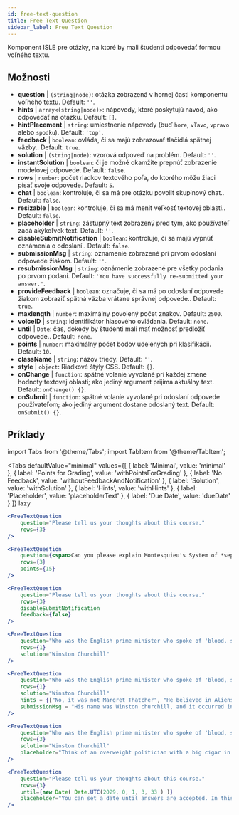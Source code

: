 ```yaml
---
id: free-text-question 
title: Free Text Question
sidebar_label: Free Text Question
---
```


Komponent ISLE pre otázky, na ktoré by mali študenti odpovedať formou voľného textu.

## Možnosti

* __question__ | `(string|node)`: otázka zobrazená v hornej časti komponentu voľného textu. Default: `''`.
* __hints__ | `array<(string|node)>`: nápovedy, ktoré poskytujú návod, ako odpovedať na otázku. Default: `[]`.
* __hintPlacement__ | `string`: umiestnenie nápovedy (buď `hore`, `vľavo`, `vpravo` alebo `spodku`). Default: `'top'`.
* __feedback__ | `boolean`: ovláda, či sa majú zobrazovať tlačidlá spätnej väzby.. Default: `true`.
* __solution__ | `(string|node)`: vzorová odpoveď na problém. Default: `''`.
* __instantSolution__ | `boolean`: či je možné okamžite prepnúť zobrazenie modelovej odpovede. Default: `false`.
* __rows__ | `number`: počet riadkov textového poľa, do ktorého môžu žiaci písať svoje odpovede. Default: `5`.
* __chat__ | `boolean`: kontroluje, či sa má pre otázku povoliť skupinový chat.. Default: `false`.
* __resizable__ | `boolean`: kontroluje, či sa má meniť veľkosť textovej oblasti.. Default: `false`.
* __placeholder__ | `string`: zástupný text zobrazený pred tým, ako používateľ zadá akýkoľvek text. Default: `''`.
* __disableSubmitNotification__ | `boolean`: kontroluje, či sa majú vypnúť oznámenia o odoslaní.. Default: `false`.
* __submissionMsg__ | `string`: oznámenie zobrazené pri prvom odoslaní odpovede žiakom. Default: `''`.
* __resubmissionMsg__ | `string`: oznámenie zobrazené pre všetky podania po prvom podaní. Default: `'You have successfully re-submitted your answer.'`.
* __provideFeedback__ | `boolean`: označuje, či sa má po odoslaní odpovede žiakom zobraziť spätná väzba vrátane správnej odpovede.. Default: `true`.
* __maxlength__ | `number`: maximálny povolený počet znakov. Default: `2500`.
* __voiceID__ | `string`: identifikátor hlasového ovládania. Default: `none`.
* __until__ | `Date`: čas, dokedy by študenti mali mať možnosť predložiť odpovede.. Default: `none`.
* __points__ | `number`: maximálny počet bodov udelených pri klasifikácii. Default: `10`.
* __className__ | `string`: názov triedy. Default: `''`.
* __style__ | `object`: Riadkové štýly CSS. Default: `{}`.
* __onChange__ | `function`: spätné volanie vyvolané pri každej zmene hodnoty textovej oblasti; ako jediný argument prijíma aktuálny text. Default: `onChange() {}`.
* __onSubmit__ | `function`: spätné volanie vyvolané pri odoslaní odpovede používateľom; ako jediný argument dostane odoslaný text. Default: `onSubmit() {}`.


## Príklady

import Tabs from '@theme/Tabs';
import TabItem from '@theme/TabItem';

<Tabs
    defaultValue="minimal"
    values={[
        { label: 'Minimal', value: 'minimal' },
        { label: 'Points for Grading', value: 'withPointsForGrading' },
        { label: 'No Feedback', value: 'withoutFeedbackAndNotification' },
        { label: 'Solution', value: 'withSolution' },
        { label: 'Hints', value: 'withHints' },
        { label: 'Placeholder', value: 'placeholderText' },
        { label: 'Due Date', value: 'dueDate' }
    ]}
    lazy
>

<TabItem value="minimal" >

```jsx live
<FreeTextQuestion 
    question="Please tell us your thoughts about this course." 
    rows={3} 
/>
```
</TabItem>

<TabItem value="withPointsForGrading" >

```jsx live
<FreeTextQuestion 
    question={<span>Can you please explain Montesquieu's System of *separation of powers*?</span>} 
    rows={3} 
    points={15}
/>
```

</TabItem>

<TabItem value="withoutFeedbackAndNotification" >

```jsx live
<FreeTextQuestion 
    question="Please tell us your thoughts about this course." 
    rows={3}
    disableSubmitNotification 
    feedback={false}
/>
```

</TabItem>

<TabItem value="withSolution" > 

```jsx live
<FreeTextQuestion 
    question="Who was the English prime minister who spoke of 'blood, sweat and tears'?" 
    rows={1} 
    solution="Winston Churchill" 
/>
```

</TabItem>

<TabItem value="withHints" >

```jsx live
<FreeTextQuestion 
    question="Who was the English prime minister who spoke of 'blood, sweat and tears'?" 
    rows={1} 
    solution="Winston Churchill" 
    hints = {["No, it was not Margret Thatcher", "He believed in Aliens by the way", "His first name was Winston - like the guy in 1984"]}
    submissionMsg = "His name was Winston churchill, and it occurred in a speech given by him to the House of Commons of the Parliament of the United Kingdom on 13 May 1940. The speech is sometimes known by that name"
/>
```

</TabItem>

<TabItem value="placeholderText" >

```jsx live
<FreeTextQuestion 
    question="Who was the English prime minister who spoke of 'blood, sweat and tears'?" 
    rows={3} 
    solution="Winston Churchill" 
    placeholder="Think of an overweight politician with a big cigar in his mouth."
/>
```

</TabItem>

<TabItem value="dueDate" >

```jsx live
<FreeTextQuestion 
    question="Please tell us your thoughts about this course." 
    rows={3} 
    until={new Date( Date.UTC(2029, 0, 1, 3, 33 ) )}
    placeholder="You can set a date until answers are accepted. In this case it is 2020, 1st of January, 3:30 am UTC time."
/>
```

</TabItem>

</Tabs>
